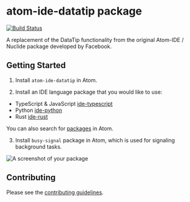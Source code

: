 # atom-ide-datatip package

[![Build Status](https://badgen.net/travis/atom-community/atom-ide-datatip/master)](https://travis-ci.org/atom-community/atom-ide-datatip)

A replacement of the DataTip functionality from the original Atom-IDE / Nuclide package developed by Facebook.

## Getting Started

1. Install `atom-ide-datatip` in Atom.

2. Install an IDE language package that you would like to use:

- TypeScript & JavaScript [ide-typescript](https://atom.io/packages/ide-typescript)
- Python [ide-python](https://atom.io/packages/ide-python)
- Rust [ide-rust](hhttps://atom.io/packages/ide-rust)

You can also search for [packages](https://atom.io/packages/search?q=IDE) in Atom.

3. Install `busy-signal` package in Atom, which is used for signaling background tasks.

![A screenshot of your package](https://atom-community.github.io/assets/images/screenshot-datatip.png)

## Contributing

Please see the [contributing guidelines](CONTRIBUTING.md).
